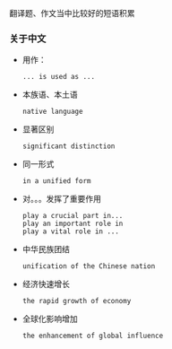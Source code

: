 翻译题、作文当中比较好的短语积累

### 关于中文

* 用作：

  ```
  ... is used as ...
  ```

* 本族语、本土语

  ```
  native language
  ```

* 显著区别

  ```
  significant distinction
  ```

* 同一形式

  ```
  in a unified form
  ```

* 对。。。发挥了重要作用

  ```
  play a crucial part in...
  play an important role in
  play a vital role in ...
  ```

* 中华民族团结

  ```
  unification of the Chinese nation
  ```

* 经济快速增长

  ```
  the rapid growth of economy
  ```

* 全球化影响增加

  ```
  the enhancement of global influence
  ```

  